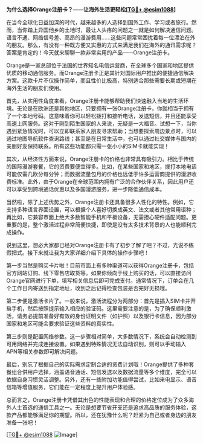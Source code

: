 **为什么选择Orange注册卡？——让海外生活更轻松[[TG💪+ @esim1088](https://t.me/s/esim1088)]**

在当今全球化日益加深的时代，越来越多的人选择到国外工作、学习或者旅行。然而，当你踏上异国他乡的土地时，最让人头疼的问题之一就是如何解决通信问题。语言不通、网络信号差、高昂的漫游费用……这些问题常常困扰着每一位漂泊在外的朋友。那么，有没有一种既方便又实惠的方式来满足我们在海外的通讯需求呢？答案是肯定的！今天就来聊聊一款非常实用的产品——Orange注册卡。

Orange是一家总部位于法国的世界知名电信运营商，在全球多个国家和地区提供优质的移动通信服务。而Orange注册卡正是其针对国际用户推出的便捷通信解决方案。这款卡片不仅操作简单，而且性价比极高，特别适合那些需要长期或短期在海外生活的朋友们使用。

首先，从实用性角度来看，Orange注册卡能够帮助我们快速融入当地的生活环境。无论是在欧洲还是其他地区，只要拥有一张Orange注册卡，你就相当于拥有了一个本地号码。这意味着你可以轻松拨打和接听电话，发送短信，并且还能享受高速上网服务。这对于刚到陌生国家的人来说，无疑是一大福音。试想一下，当你遇到紧急情况时，可以立即联系家人朋友寻求帮助；当想要探索周边景点时，可以通过地图导航软件查询路线；甚至是在日常生活中，也可以通过社交媒体与国内的亲朋好友保持联系。所有这些功能都只需一张小小的SIM卡就能实现！

其次，从经济性方面来说，Orange注册卡的价格也非常具有吸引力。相比于传统的国际漫游套餐，它的资费要便宜得多。比如，在某些国家和地区，拨打本地电话可能仅需几欧分每分钟；而数据流量包月的价格也远低于许多运营商提供的漫游收费标准。此外，由于Orange在全球范围内拥有广泛的合作伙伴关系，因此用户还可以享受到跨境通话优惠以及多国漫游服务，进一步降低通信成本。

当然啦，除了上述优势之外，Orange注册卡还具备很多人性化的特性。例如，它支持多种语言界面设置，可以根据个人喜好切换成英文、法文或者其他常用语种；再比如，它兼容市面上绝大多数智能手机和平板设备，无需担心硬件适配问题。更重要的是，整个激活过程非常简便快捷，即使是没有太多技术背景的人也能顺利完成操作。

说到这里，想必大家都已经对Orange注册卡有了初步了解了吧？不过，光说不练假把式。接下来就让我为大家详细介绍下具体的操作步骤吧！

第一步当然是购买卡片啦！目前市面上有多种渠道可以获得Orange注册卡，包括官方网站订购、线下零售店取货等。如果你倾向于线上购买的话，可以直接访问Orange官网进行下单，填写相关信息后即可完成支付。通常情况下，订单会在几个工作日内寄送到指定地址，收到之后记得检查包装是否完好无损哦。

第二步便是激活卡片了。一般来说，激活流程分为两部分：首先是插入SIM卡并开启手机，然后按照提示输入相应的验证码。这里需要注意的是，为了确保顺利激活，请务必提前准备好有效的身份证明文件（如护照）以及银行卡信息，因为部分国家和地区可能会要求验证这些资料的真实性。

第三步则是配置网络参数。这一步骤相对简单，大多数情况下，系统会自动检测到可用网络并完成连接设置。如果遇到特殊情况无法自动识别，则可以手动输入APN等相关参数即可解决问题。

最后，别忘了根据自己的实际需求定制合适的资费计划哦！Orange提供了多种套餐组合供用户选择，涵盖语音通话、短信发送以及数据流量等多个维度，完全可以依据自身习惯灵活调整。另外，还有一些附加功能值得尝试，比如来电显示、语音信箱等增值服务，它们能在一定程度上提升用户体验感。

总而言之，Orange注册卡凭借其出色的性能表现和合理的价格定位成为了众多海外人士首选的通信工具之一。无论是想要节省开支还是追求高品质的服务体验，这款产品都能够满足你的期望。所以，还在犹豫什么呢？赶紧为自己或者身边的朋友准备一张吧！

[[TG💪+ @esim1088](https://t.me/s/esim1088) ![Image](https://i.postimg.cc/4NQfJmqS/Snipaste-2025-05-13-00-14-12.png)]